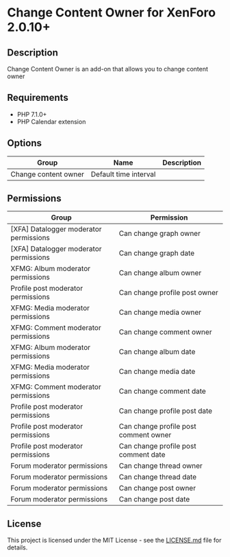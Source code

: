 Change Content Owner for XenForo 2.0.10+
========================================

Description
-----------

Change Content Owner is an add-on that allows you to change content owner

Requirements
------------

- PHP 7.1.0+
- PHP Calendar extension

Options
-------

| Group                | Name                  | Description |
| -------------------- | --------------------- | ----------- |
| Change content owner | Default time interval |             |

Permissions
-----------

| Group                                    | Permission                            |
| ---------------------------------------- | ------------------------------------- |
| \[XFA\] Datalogger moderator permissions | Can change graph owner                |
| \[XFA\] Datalogger moderator permissions | Can change graph date                 |
| XFMG: Album moderator permissions        | Can change album owner                |
| Profile post moderator permissions       | Can change profile post owner         |
| XFMG: Media moderator permissions        | Can change media owner                |
| XFMG: Comment moderator permissions      | Can change comment owner              |
| XFMG: Album moderator permissions        | Can change album date                 |
| XFMG: Media moderator permissions        | Can change media date                 |
| XFMG: Comment moderator permissions      | Can change comment date               |
| Profile post moderator permissions       | Can change profile post date          |
| Profile post moderator permissions       | Can change profile post comment owner |
| Profile post moderator permissions       | Can change profile post comment date  |
| Forum moderator permissions              | Can change thread owner               |
| Forum moderator permissions              | Can change thread date                |
| Forum moderator permissions              | Can change post owner                 |
| Forum moderator permissions              | Can change post date                  |

License
-------

This project is licensed under the MIT License - see the [LICENSE.md](https://github.com/ticktackk/ChangeContentOwnerForXF2/blob/master/LICENSE.md) file for details.